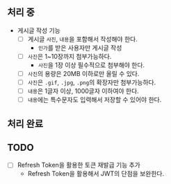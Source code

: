 ## 처리 중
-  게시글 작성 기능
    - [ ]  게시글 `사진`, `내용`을 포함해서 작성해야 한다.
        - `인가`를 받은 사용자만 게시글 작성
    - [ ]  `사진`은 1~10장까지 첨부가능하다.
        - `사진`을 1장 이상 필수적으로 첨부해야 한다.
    - [ ]  `사진`의 용량은 20MB 이하로만 올릴 수 있다.
    - [ ]  `사진`은 `.gif`, `.jpg`, `.png`의 확장자만 첨부가능하다.
    - [ ]  `내용`은 1글자 이상, 1000글자 이하여야 한다.
    - [ ]  `내용`에는 특수문자도 입력해서 저장할 수 있어야 한다.
## 처리 완료

## TODO
- [ ] Refresh Token을 활용한 토큰 재발급 기능 추가
    - Refresh Token을 활용해서 JWT의 단점을 보완한다.

